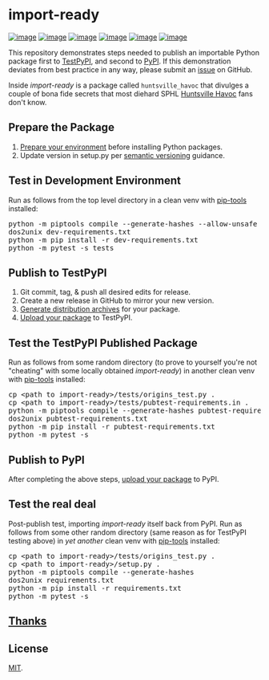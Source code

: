 # import-ready
[![image](https://img.shields.io/github/license/dksmiffs/import-ready.svg)](https://github.com/dksmiffs/import-ready)
[![image](https://img.shields.io/github/release/dksmiffs/import-ready.svg)](https://github.com/dksmiffs/import-ready/releases)
[![image](https://img.shields.io/pypi/v/import-ready.svg)](https://pypi.org/project/import-ready/)
[![image](https://img.shields.io/travis/dksmiffs/import-ready.svg)](https://travis-ci.org/dksmiffs/import-ready)
[![image](https://img.shields.io/codecov/c/github/dksmiffs/import-ready.svg)](https://codecov.io/gh/dksmiffs/import-ready)
[![image](https://img.shields.io/codacy/grade/d02f4f80df0445738821c692f4bbe16f.svg)](https://app.codacy.com/project/dksmiffs/import-ready/dashboard)

This repository demonstrates steps needed to publish an importable Python package first to [TestPyPI][1], and second to [PyPI][7].  If this demonstration deviates from best practice in any way, please submit an [issue][8] on GitHub.

Inside _import-ready_ is a package called `huntsville_havoc` that divulges a couple of bona fide secrets that most diehard SPHL [Huntsville Havoc][6] fans don't know.

## Prepare the Package
1.  [Prepare your environment][2] before installing Python packages.
2.  Update version in setup.py per [semantic versioning][3] guidance.

## Test in Development Environment
Run as follows from the top level directory in a clean venv with [pip-tools][12] installed:
<pre>python -m piptools compile --generate-hashes --allow-unsafe dev-requirements.in
dos2unix dev-requirements.txt
python -m pip install -r dev-requirements.txt
python -m pytest -s tests</pre>

## Publish to TestPyPI
1.  Git commit, tag, & push all desired edits for release.
2.  Create a new release in GitHub to mirror your new version.
3.  [Generate distribution archives][4] for your package.
4.  [Upload your package][5] to TestPyPI.

## Test the TestPyPI Published Package
Run as follows from some random directory (to prove to yourself you're not "cheating" with some locally obtained _import-ready_) in another clean venv with [pip-tools][12] installed:
<pre>
cp &lt;path to import-ready&gt;/tests/origins_test.py .
cp &lt;path to import-ready&gt;/tests/pubtest-requirements.in .
python -m piptools compile --generate-hashes pubtest-requirements.in
dos2unix pubtest-requirements.txt
python -m pip install -r pubtest-requirements.txt
python -m pytest -s</pre>

## Publish to PyPI
After completing the above steps, [upload your package][9] to PyPI.

## Test the real deal
Post-publish test, importing _import-ready_ itself back from PyPI.  Run as follows from some other random directory (same reason as for TestPyPI testing above) in _yet another_ clean venv with [pip-tools][12] installed:
<pre>
cp &lt;path to import-ready&gt;/tests/origins_test.py .
cp &lt;path to import-ready&gt;/setup.py .
python -m piptools compile --generate-hashes
dos2unix requirements.txt
python -m pip install -r requirements.txt
python -m pytest -s</pre>

## [Thanks][11]

## License
[MIT][10].

[1]: https://test.pypi.org/
[2]: https://packaging.python.org/tutorials/installing-packages/#requirements-for-installing-packages
[3]: https://semver.org/
[4]: https://packaging.python.org/tutorials/packaging-projects/#generating-distribution-archives
[5]: https://packaging.python.org/tutorials/packaging-projects/#uploading-the-distribution-archives
[6]: http://huntsvillehavoc.com/view/huntsvillehavoc
[7]: https://pypi.org/
[8]: https://github.com/dksmiffs/import-ready/issues
[9]: https://packaging.python.org/tutorials/packaging-projects/#next-steps
[10]: https://gitlab.com/dave.k.smith/import-ready/raw/master/LICENSE
[11]: https://github.com/dksmiffs/import-ready/blob/master/THANKS.md
[12]: https://github.com/jazzband/pip-tools
